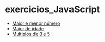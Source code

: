 # exercicios_JavaScript 

* [Maior e menor número](https://github.com/xxxgabexxx/exercicios_JavaScript/tree/main/maior_menor_numero)
* [Maior de idade](https://github.com/xxxgabexxx/exercicios_JavaScript/tree/main/maior_de_idade)
* [Multiplos de 3 e 5]()
